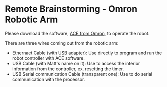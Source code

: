# Remote Brainstorming - Omron Robotic Arm

Please download the software, [ACE from Omron](https://automation.omron.com/en/us/forms/ace-robot-software-download-request-form), to operate the robot.

There are three wires coming out from the robotic arm:
  - Ethernaet Cable (with USB adapter): Use directly to program and run the robot controller with ACE software.
  - USB Cable (with Matt's name on it): Use to access the interior information from the controller, ex. resetting the timer.
  - USB Serial communication Cable (transparent one): Use to do serial communication with the processor.






```

```

